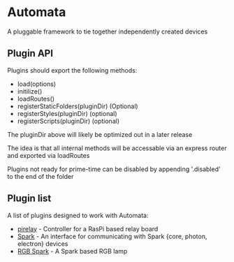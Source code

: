 # Automata

A pluggable framework to tie together independently created devices

## Plugin API

Plugins should export the following methods:

* load(options)
* initilize()
* loadRoutes()
* registerStaticFolders(pluginDir) (Optional)
* registerStyles(pluginDir) (optional)
* registerScripts(pluginDir) (optional)

The pluginDir above will likely be optimized out in a later release

The idea is that all internal methods will be accessable via an express
  router and exported via loadRoutes

Plugins not ready for prime-time can be disabled by appending '.disabled' to
the end of the folder

## Plugin list

A list of plugins designed to work with Automata:

* [pirelay](https://github.com/ohnoitsyou/automata-pirelay) - Controller for a RasPi based relay board
* [Spark](https://github.com/ohnoitsyou/automata-spark) - An interface for communicating with Spark {core, photon, electron} devices
* [RGB Spark](https://github.com/ohnoitsyou/automata-rgb-light) - A Spark based RGB lamp
